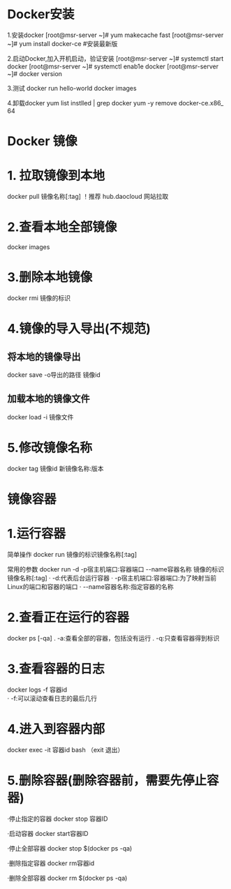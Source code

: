 # **Docker安装**
1.安装docker
[root@msr-server ~]# yum makecache fast
[root@msr-server ~]# yum install docker-ce #安装最新版

2.启动Docker,加入开机启动，验证安装
[root@msr-server ~]# systemctl start docker
[root@msr-server ~]# systemctl enab1e docker
[root@msr-server ~]# docker version

3.测试
docker run hello-world
docker images

4.卸载docker
yum list instlled | grep docker
yum -y remove docker-ce.x86_ 64



# **Docker 镜像**
# 1. 拉取镜像到本地
docker pull 镜像名称[:tag]    ！推荐 hub.daocloud 网站拉取

# 2.查看本地全部镜像
docker images

# 3.删除本地镜像
docker rmi 镜像的标识

# 4.镜像的导入导出(不规范)
## 将本地的镜像导出
docker save -o导出的路径 镜像id

## 加载本地的镜像文件
docker load -i 镜像文件

# 5.修改镜像名称
docker tag 镜像id 新镜像名称:版本


# **镜像容器**

# 1.运行容器
简单操作
docker run 镜像的标识镜像名称[:tag]

常用的参数
docker run -d -p宿主机端口∶容器端口 --name容器名称  镜像的标识镜像名称[:tag]
· -d:代表后台运行容器
· -p宿主机端口:容器端口:为了映射当前Linux的端口和容器的端口
· --name容器名称:指定容器的名称

# 2.查看正在运行的容器
docker ps [-qa]
. -a:查看全部的容器，包括没有运行
. -q:只查看容器得到标识

# 3.查看容器的日志
docker logs -f 容器id       
· -f:可以滚动查看日志的最后几行

# 4.进入到容器内部
docker exec -it 容器id bash （exit 退出）

# 5.删除容器(删除容器前，需要先停止容器)
·停止指定的容器
docker stop 容器ID

·启动容器
docker start容器ID

·停止全部容器
docker stop $(docker ps -qa)

·删除指定容器
docker rm容器id

·删除全部容器
docker rm $(docker ps -qa)




